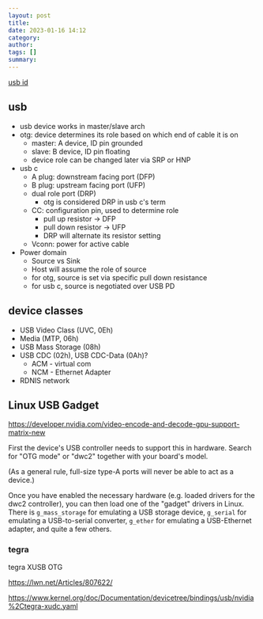 ```yaml
---
layout: post
title:
date: 2023-01-16 14:12
category:
author:
tags: []
summary:
---
```


[usb id](https://usb-ids.gowdy.us/)

## usb

- usb device works in master/slave arch
- otg: device determines its role based on which end of cable it is on
  - master: A device, ID pin grounded
  - slave: B device, ID pin floating
  - device role can be changed later via SRP or HNP
- usb c
  - A plug: downstream facing port (DFP)
  - B plug: upstream facing port (UFP)
  - dual role port (DRP)
    - otg is considered DRP in usb c's term
  - CC: configuration pin, used to determine role
    - pull up resistor -> DFP
    - pull down resistor -> UFP
    - DRP will alternate its resistor setting
  - Vconn: power for active cable
- Power domain
  - Source vs Sink
  - Host will assume the role of source
  - for otg, source is set via specific pull down resistance
  - for usb c, source is negotiated over USB PD

## device classes

- USB Video Class (UVC, 0Eh)
- Media (MTP, 06h)
- USB Mass Storage (08h)
- USB CDC (02h), USB CDC-Data (0Ah)?
  - ACM - virtual com
  - NCM - Ethernet Adapter
- RDNIS network

## Linux USB Gadget

https://developer.nvidia.com/video-encode-and-decode-gpu-support-matrix-new

First the device's USB controller needs to support this in hardware.
Search for "OTG mode" or "dwc2" together with your board's model.

(As a general rule, full-size type-A ports will never be able to act as a device.)

Once you have enabled the necessary hardware (e.g. loaded drivers for the dwc2 controller),
you can then load one of the "gadget" drivers in Linux.
There is `g_mass_storage` for emulating a USB storage device,
`g_serial` for emulating a USB-to-serial converter,
`g_ether` for emulating a USB-Ethernet adapter, and quite a few others.

### tegra

tegra XUSB OTG

https://lwn.net/Articles/807622/

https://www.kernel.org/doc/Documentation/devicetree/bindings/usb/nvidia%2Ctegra-xudc.yaml
